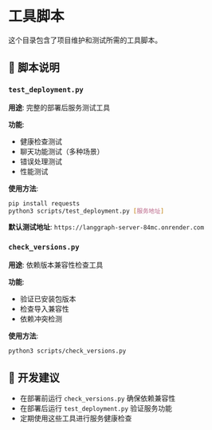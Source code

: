 # 工具脚本

这个目录包含了项目维护和测试所需的工具脚本。

## 📁 脚本说明

### `test_deployment.py`
**用途**: 完整的部署后服务测试工具

**功能**:
- 健康检查测试
- 聊天功能测试（多种场景）
- 错误处理测试
- 性能测试

**使用方法**:
```bash
pip install requests
python3 scripts/test_deployment.py [服务地址]
```

**默认测试地址**: `https://langgraph-server-84mc.onrender.com`

### `check_versions.py`
**用途**: 依赖版本兼容性检查工具

**功能**:
- 验证已安装包版本
- 检查导入兼容性
- 依赖冲突检测

**使用方法**:
```bash
python3 scripts/check_versions.py
```

## 🔧 开发建议

- 在部署前运行 `check_versions.py` 确保依赖兼容性
- 在部署后运行 `test_deployment.py` 验证服务功能
- 定期使用这些工具进行服务健康检查 